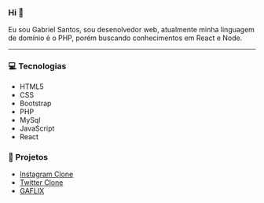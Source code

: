 ### Hi 👋
Eu sou Gabriel Santos, sou desenolvedor web, atualmente minha linguagem de domínio é o PHP, porém buscando conhecimentos em React e Node. 
<hr>

### :computer: Tecnologias 
- HTML5
- CSS
- Bootstrap
- PHP
- MySql
- JavaScript
- React

### :pushpin: Projetos
- [Instagram Clone](https://github.com/Gabriel-Santos-de-Menezes/instagram_clone)
- [Twitter Clone](https://github.com/Gabriel-Santos-de-Menezes/tweeter-clone)
- [GAFLIX](https://github.com/Gabriel-Santos-de-Menezes/gaflix)

<!--
**Gabriel-Santos-de-Menezes/Gabriel-Santos-de-Menezes** is a ✨ _special_ ✨ repository because its `README.md` (this file) appears on your GitHub profile.

Here are some ideas to get you started:

- 🔭 I’m currently working on ...
- 🌱 I’m currently learning ...
- 👯 I’m looking to collaborate on ...
- 🤔 I’m looking for help with ...
- 💬 Ask me about ...
- 📫 How to reach me: ...
- 😄 Pronouns: ...
- ⚡ Fun fact: ...
-->
